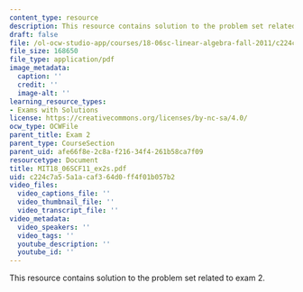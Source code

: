 ```yaml
---
content_type: resource
description: This resource contains solution to the problem set related to exam 2.
draft: false
file: /ol-ocw-studio-app/courses/18-06sc-linear-algebra-fall-2011/c224c7a55a1acaf364d0ff4f01b057b2_MIT18_06SCF11_ex2s.pdf
file_size: 168650
file_type: application/pdf
image_metadata:
  caption: ''
  credit: ''
  image-alt: ''
learning_resource_types:
- Exams with Solutions
license: https://creativecommons.org/licenses/by-nc-sa/4.0/
ocw_type: OCWFile
parent_title: Exam 2
parent_type: CourseSection
parent_uid: afe66f8e-2c8a-f216-34f4-261b58ca7f09
resourcetype: Document
title: MIT18_06SCF11_ex2s.pdf
uid: c224c7a5-5a1a-caf3-64d0-ff4f01b057b2
video_files:
  video_captions_file: ''
  video_thumbnail_file: ''
  video_transcript_file: ''
video_metadata:
  video_speakers: ''
  video_tags: ''
  youtube_description: ''
  youtube_id: ''
---
```

This resource contains solution to the problem set related to exam 2.